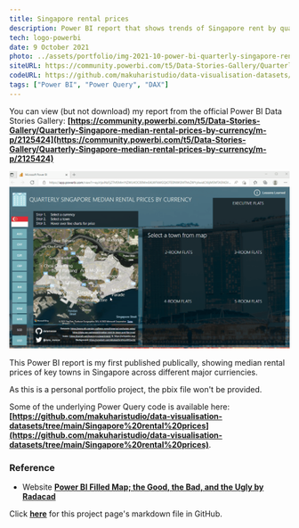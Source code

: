 ```yaml
---
title: Singapore rental prices
description: Power BI report that shows trends of Singapore rent by quarter, flat type, and major currency conversions.
tech: logo-powerbi
date: 9 October 2021
photo: ../assets/portfolio/img-2021-10-power-bi-quarterly-singapore-rental-prices-by-currency.gif
siteURL: https://community.powerbi.com/t5/Data-Stories-Gallery/Quarterly-Singapore-median-rental-prices-by-currency/m-p/2125424
codeURL: https://github.com/makuharistudio/data-visualisation-datasets/tree/main/Singapore%20rental%20prices
tags: ["Power BI", "Power Query", "DAX"]
---
```


You can view (but not download) my report from the official Power BI Data Stories Gallery:
**[https://community.powerbi.com/t5/Data-Stories-Gallery/Quarterly-Singapore-median-rental-prices-by-currency/m-p/2125424](https://community.powerbi.com/t5/Data-Stories-Gallery/Quarterly-Singapore-median-rental-prices-by-currency/m-p/2125424)**

![Animated preview of project](/src/assets/portfolio/img-2021-10-power-bi-quarterly-singapore-rental-prices-by-currency.gif)

This Power BI report is my first published publically, showing median rental prices of key towns in Singapore across different major curriencies.

As this is a personal portfolio project, the pbix file won't be provided.

Some of the underlying Power Query code is available here: **[https://github.com/makuharistudio/data-visualisation-datasets/tree/main/Singapore%20rental%20prices](https://github.com/makuharistudio/data-visualisation-datasets/tree/main/Singapore%20rental%20prices)**.


### Reference

* Website **[Power BI Filled Map; the Good, the Bad, and the Ugly by Radacad](https://radacad.com/power-bi-filled-map-the-good-the-bad-and-the-ugly)**


Click **[here](https://github.com/makuharistudio/makuharistudio.github.io/tree/main/src/markdown/projects/2021-10-09.md)** for this project page's markdown file in GitHub.